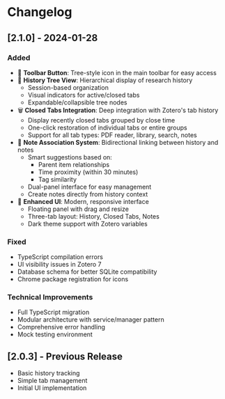 # Changelog

## [2.1.0] - 2024-01-28

### Added
- 🎯 **Toolbar Button**: Tree-style icon in the main toolbar for easy access
- 🌳 **History Tree View**: Hierarchical display of research history
  - Session-based organization
  - Visual indicators for active/closed tabs
  - Expandable/collapsible tree nodes
- 🗑️ **Closed Tabs Integration**: Deep integration with Zotero's tab history
  - Display recently closed tabs grouped by close time
  - One-click restoration of individual tabs or entire groups
  - Support for all tab types: PDF reader, library, search, notes
- 📝 **Note Association System**: Bidirectional linking between history and notes
  - Smart suggestions based on:
    - Parent item relationships
    - Time proximity (within 30 minutes)
    - Tag similarity
  - Dual-panel interface for easy management
  - Create notes directly from history context
- 🎨 **Enhanced UI**: Modern, responsive interface
  - Floating panel with drag and resize
  - Three-tab layout: History, Closed Tabs, Notes
  - Dark theme support with Zotero variables

### Fixed
- TypeScript compilation errors
- UI visibility issues in Zotero 7
- Database schema for better SQLite compatibility
- Chrome package registration for icons

### Technical Improvements
- Full TypeScript migration
- Modular architecture with service/manager pattern
- Comprehensive error handling
- Mock testing environment

## [2.0.3] - Previous Release
- Basic history tracking
- Simple tab management
- Initial UI implementation
